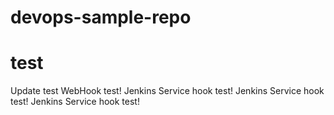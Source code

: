 # devops-sample-repo

# test
Update test
WebHook test!
Jenkins Service hook test!
Jenkins Service hook test!
Jenkins Service hook test!

